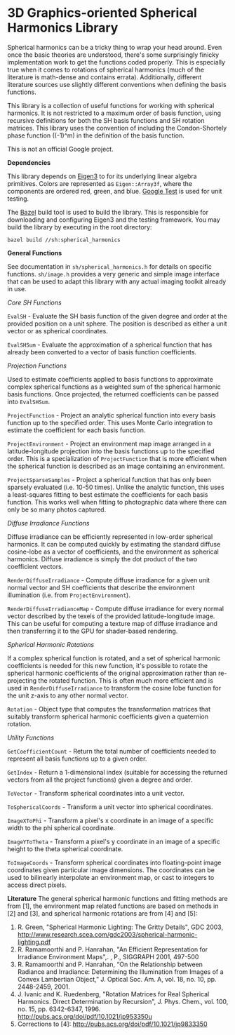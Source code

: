 3D Graphics-oriented Spherical Harmonics Library
================================================

Spherical harmonics can be a tricky thing to wrap your head around.
Even once the basic theories are understood, there's some surprisingly
finicky implementation work to get the functions coded properly.
This is especially true when it comes to rotations of spherical harmonics
(much of the literature is math-dense and contains errata).
Additionally, different literature sources use slightly different
conventions when defining the basis functions.

This library is a collection of useful functions for working with
spherical harmonics. It is not restricted to a maximum order of basis
function, using recursive definitions for both the SH basis functions
and SH rotation matrices. This library uses the convention of 
including the Condon-Shortely phase function ((-1)^m) in the definition of 
the basis function.

This is not an official Google project.

**Dependencies**

This library depends on [Eigen3](http://eigen.tuxfamily.org) to for its
underlying linear algebra primitives. Colors are represented as 
`Eigen::Array3f`, where the components are ordered red, green, and blue.
[Google Test](https://code.google.com/p/googletest) is used for unit 
testing.

The [Bazel](http://bazel.io) build tool is used to build the library.
This is responsible for downloading and configuring Eigen3 and the
testing framework. You may build the library by executing in the root directory:

    bazel build //sh:spherical_harmonics

**General Functions**

See documentation in `sh/spherical_harmonics.h` for details on specific
functions. `sh/image.h` provides a very generic and simple image interface
that can be used to adapt this library with any actual imaging toolkit
already in use.

*Core SH Functions*

`EvalSH` - Evaluate the SH basis function of the given degree and order
at the provided position on a unit sphere. The position is described as
either a unit vector or as spherical coordinates.

`EvalSHSum` - Evaluate the approximation of a spherical function that
has already been converted to a vector of basis function coefficients.

*Projection Functions*

Used to estimate coefficients applied to basis functions to approximate
complex spherical functions as a weighted sum of the spherical harmonic
basis functions. Once projected, the returned coefficients can be
passed into `EvalSHSum`.

`ProjectFunction` - Project an analytic spherical function into every
basis function up to the specified order. This uses Monte Carlo 
integration to estimate the coefficient for each basis function.

`ProjectEnvironment` - Project an environment map image arranged in
a latitude-longitude projection into the basis functions up to the
specified order. This is a specialization of `ProjectFunction` that
is more efficient when the spherical function is described as an
image containing an environment.

`ProjectSparseSamples` - Project a spherical function that has only 
been sparsely evaluated (i.e. 10-50 times). Unlike the analytic 
function, this uses a least-squares fitting to best estimate the
coefficients for each basis function. This works well when fitting
to photographic data where there can only be so many photos captured.

*Diffuse Irradiance Functions*

Diffuse irradiance can be efficiently represented in low-order
spherical harmonics. It can be computed quickly by estimating
the standard diffuse cosine-lobe as a vector of coefficients,
and the environment as spherical harmonics. Diffuse irradiance
is simply the dot product of the two coefficient vectors.

`RenderDiffuseIrradiance` - Compute diffuse irradiance for a given
unit normal vector and SH coefficients that describe the environment
illumination (i.e. from `ProjectEnvironment`).

`RenderDiffuseIrradianceMap` - Compute diffuse irradiance for every
normal vector described by the texels of the provided latitude-longitude
image. This can be useful for computing a texture map of diffuse
irradiance and then transferring it to the GPU for shader-based rendering.

*Spherical Harmonic Rotations*

If a complex spherical function is rotated, and a set of spherical
harmonic coefficients is needed for this new function, it's possible
to rotate the spherical harmonic coefficients of the original approximation
rather than re-projecting the rotated function. This is often much more
efficient and is used in `RenderDiffuseIrradiance` to transform the cosine
lobe function for the unit z-axis to any other normal vector.

`Rotation` - Object type that computes the transformation matrices that
suitably transform spherical harmonic coefficients given a quaternion
rotation.

*Utility Functions*

`GetCoefficientCount` - Return the total number of coefficients needed to
represent all basis functions up to a given order.

`GetIndex` - Return a 1-dimensional index (suitable for accessing the returned
vectors from all the project functions) given a degree and order.

`ToVector` - Transform spherical coordinates into a unit vector.

`ToSphericalCoords` - Transform a unit vector into spherical coordinates.

`ImageXToPhi` - Transform a pixel's x coordinate in an image of a specific width
to the phi spherical coordinate.

`ImageYToTheta` - Transform a pixel's y coordinate in an image of a specific height
to the theta spherical coordinate.

`ToImageCoords` - Transform spherical coordinates into floating-point image coordinates
given particular image dimensions. The coordinates can be used to bilinearly 
interpolate an environment map, or cast to integers to access direct pixels.

**Literature**
The general spherical harmonic functions and fitting methods are from [1], the
environment map related functions are based on methods in [2] and [3], and 
spherical harmonic rotations are from [4] and [5]:

1. R. Green, "Spherical Harmonic Lighting: The Gritty Details", GDC 2003,
   http://www.research.scea.com/gdc2003/spherical-harmonic-lighting.pdf
2. R. Ramamoorthi and P. Hanrahan, "An Efficient Representation for
   Irradiance Environment Maps",. , P., SIGGRAPH 2001, 497-500
3. R. Ramamoorthi and P. Hanrahan, “On the Relationship between Radiance and
   Irradiance: Determining the Illumination from Images of a Convex
   Lambertian Object,” J. Optical Soc. Am. A, vol. 18, no. 10, pp. 2448-2459,
   2001.
4. J. Ivanic and K. Ruedenberg, "Rotation Matrices for Real Spherical
   Harmonics. Direct Determination by Recursion", J. Phys. Chem., vol. 100,
   no. 15, pp. 6342-6347, 1996. http://pubs.acs.org/doi/pdf/10.1021/jp953350u
5. Corrections to [4]: http://pubs.acs.org/doi/pdf/10.1021/jp9833350

